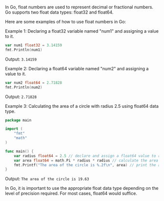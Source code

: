 In Go, float numbers are used to represent decimal or fractional numbers. Go supports two float data types: float32 and float64.

Here are some examples of how to use float numbers in Go:

Example 1: Declaring a float32 variable named "num1" and assigning a value to it.

```go
var num1 float32 = 3.14159
fmt.Println(num1)
```

Output: `3.14159`

Example 2: Declaring a float64 variable named "num2" and assigning a value to it.

```go
var num2 float64 = 2.71828
fmt.Println(num2)
```

Output: `2.71828`

Example 3: Calculating the area of a circle with radius 2.5 using float64 data type.

```go
package main

import (
    "fmt"
    "math"
)

func main() {
    var radius float64 = 2.5 // declare and assign a float64 value to radius
    var area float64 = math.Pi * radius * radius // calculate the area of the circle
    fmt.Printf("The area of the circle is %.2f\n", area) // print the area with 2 decimal places
}
```

Output: `The area of the circle is 19.63`

In Go, it is important to use the appropriate float data type depending on the level of precision required. For most cases, float64 would suffice.